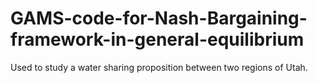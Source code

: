 # GAMS-code-for-Nash-Bargaining-framework-in-general-equilibrium
Used to study a water sharing proposition between two regions of Utah. 
